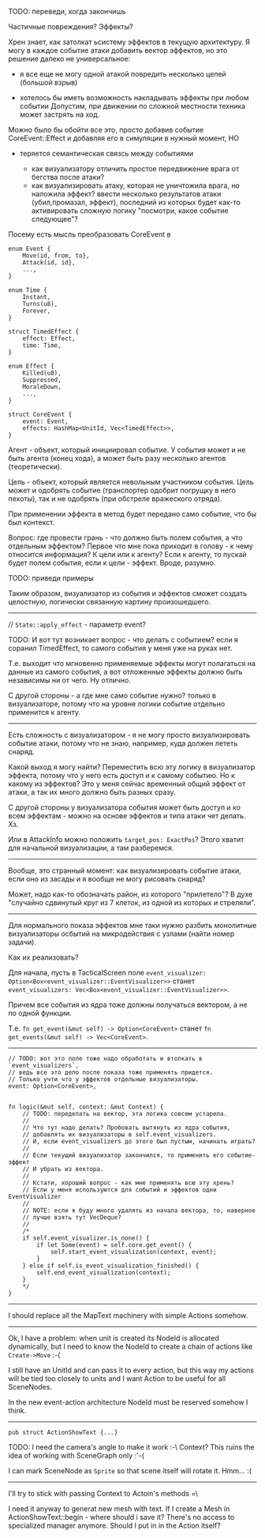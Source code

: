 TODO: переведи, когда закончишь

Частичные повреждения? Эффекты?

Хрен знает, как затолкат ьсистему эффектов в текущую архитектуру.
Я могу в каждое событие атаки добавить вектор эффектов, но это решение
далеко не универсальное:

* я все еще не могу одной атакой повредить несколько целей (большой взрыв)

* хотелось бы иметь возможность накладывать эффекты при любом событии
  Допустим, при движении по сложной местности техника может застрять на ход.


Можно было бы обойти все это, просто добавив событие CoreEvent::Effect и добавляя его
в симуляции в нужный момент, НО

- теряется семантическая связсь между событиями

  - как визуализатору отличить простое передвижение врага от бегства после атаки?
  - как визуализировать атаку, которая не уничтожила врага, но наложила эффект?
    ввести несколько результатов атаки (убил,промазал, эффект), последний из которых
    будет как-то активировать сложную логику "посмотри, какое событие следующее"?

Посему есть мысль преобразовать CoreEvent в

```
enum Event {
    Move(id, from, to},
    Attack(id, id},
    ...,
}

enum Time {
    Instant,
    Turns(u8),
    Forever,
}

struct TimedEffect {
    effect: Effect,
    time: Time,
}

enum Effect {
    Killed(u8),
    Suppressed,
    MoraleDown,
    ...,
}

struct CoreEvent {
    event: Event,
    effects: HashMap<UnitId, Vec<TimedEffect>>,
}
```

Агент - объект, который инициировал событие.
У события может и не быть агента (конец хода),
а может быть разу несколько агентов (теоретически).

Цель - объект, который является невольным участником события.
Цель может и одобрять событие (транспортер одобрит погрущку в него пехоты),
так и не одобрять (при обстреле вражеского отряда).

При применении эффекта в метод будет передано само событие, что бы был контекст.

Вопрос: где провести грань - что должно быть полем события, а что отдельным эффектом?
Первое что мне пока приходит в голову - к чему относится информация? К цели или к агенту?
Если к агенту, то пускай будет полем события, если к цели - эффект.
Вроде, разумно.

TODO: приведи примеры

Таким образом, визуализатор из события и эффектов сможет создать целостную,
логически связанную картину произошедшего.

------

// `State::apply_effect` - параметр event?

TODO: И вот тут возникает вопрос - что делать с событием?
если я соранил TimedEffect, то самого события у меня уже на руках нет.

Т.е. выходит что мгновенно применяемые эффекты могут полагаться на
данные из самого события, а вот отложенные эффекты должно быть
независимы ни от чего. Ну отлично.

С другой стороны - а где мне само событие нужно?
только в визуализаторе, потому что на уровне логики событие
отдельно применится к агенту.

------

Есть сложность с визуализатором - я не могу просто визуализировать событие атаки,
потому что не знаю, например, куда должен лететь снаряд.

Какой выход я могу найти? Переместить всю эту логику в визуализатор эффекта,
потому что у него есть доступ и к самому событию.
Но к какому из эффектов? Это у меня сейчас временный общий эффект от атаки,
а так их много должно быть разных сразу.

С другой стороны у визуализатора события может быть доступ и ко всем эффектам -
можно на основе эффектов и типа атаки чет делать. Хз.

Или в AttackInfo можно положить `target_pos: ExactPos`?
Этого хватит для начальной визуализации, а там разберемся.

-------

Вообще, это странный момент: как визуализировать событие атаки,
если оно из засады и я вообще не могу рисовать снаряд?

Может, надо как-то обозначать район, из которого "прилетело"?
В духе "случайно сдвинутый круг из 7 клеток,
из одной из которых и стреляли".

-------

Для нормального показа эффектов мне таки нужно разбить монолитные
визуализаторы осбытий на микродействия с узлами (найти номер задачи).

Как их реализовать?

Для начала, пусть в TacticalScreen поле
`event_visualizer: Option<Box<event_visualizer::EventVisualizer>>`
станет
`event_visualizers: Vec<Box<event_visualizer::EventVisualizer>>`.

Причем все события из ядра тоже должны получаться вектором,
а не по одной функции.

Т.е.
`fn get_event(&mut self) -> Option<CoreEvent>`
станет
`fn get_events(&mut self) -> Vec<CoreEvent>`.

-------

```
// TODO: вот это поле тоже надо обработать и втолкать в `event_visualizers`,
// ведь все это дело после показа тоже применять придется.
// Только учти что у эффектов отдельные визуализаторы.
event: Option<CoreEvent>,


fn logic(&mut self, context: &mut Context) {
    // TODO: переделать на вектор, эта логика совсем устарела.
    //
    // Что тут надо делать? Пробовать вытянуть из ядра события,
    // добавлять их визуализаторы в self.event_visualizers.
    // И, если event_visualizers до этого был пустым, начинать играть?
    //
    // Если текущий визуализатор закончился, то применить его событие-эффект
    // И убрать из вектора.
    //
    // Кстати, хороший вопрос - как мне применять всю эту хрень?
    // Если у меня используются для событий и эффектов одни EventVisualizer
    //
    // NOTE: если я буду много удалять из начала вектора, то, наверное
    // лучше взять тут VecDeque?
    //
    /*
    if self.event_visualizer.is_none() {
        if let Some(event) = self.core.get_event() {
            self.start_event_visualization(context, event);
        }
    } else if self.is_event_visualization_finished() {
        self.end_event_visualization(context);
    }
    */
}
```

------

I should replace all the MapText machinery with simple
Actions somehow.

------

Ok, I have a problem: when unit is created its NodeId is allocated
dynamically, but I need to know the NodeId to create a chain of
actions like `Create->Move` :-(

I still have an UnitId and can pass it to every action, but
this way my actions will be tied too closely to units
and I want Action to be useful for all SceneNodes.

In the new event-action architecture NodeId must be reserved somehow I think.

------

`pub struct ActionShowText {...}`

TODO: I need the camera's angle to make it work :-\ Context?
This ruins the idea of working with SceneGraph only :'-(

I can mark SceneNode as `Sprite` so that scene itself will rotate it.
Hmm... :(

-------

I'll try to stick with passing Context to Actoin's methods =\

I need it anyway to generat new mesh with text.
If I create a Mesh in ActionShowText::begin - where should i save it?
There's no access to specialized manager anymore.
Should I put in in the Action itself?
